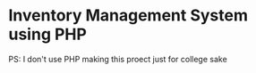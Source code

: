 # Inventory Management System using PHP

PS: I don't use PHP making this proect just for college sake

